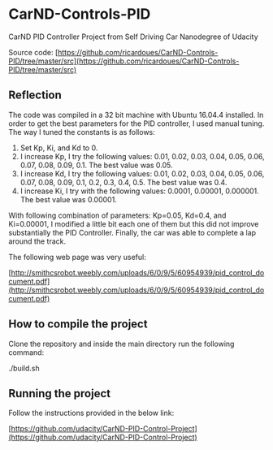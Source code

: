 # CarND-Controls-PID
CarND PID Controller Project from Self Driving Car Nanodegree of Udacity 

Source code: [https://github.com/ricardoues/CarND-Controls-PID/tree/master/src](https://github.com/ricardoues/CarND-Controls-PID/tree/master/src)

## Reflection 
The code was compiled in a 32 bit machine with Ubuntu 16.04.4 installed. In order to get the best parameters for the PID controller, I used manual tuning. The way I tuned the constants is as follows: 

1. Set Kp, Ki, and Kd to 0. 
2. I increase Kp, I try the following values: 0.01, 0.02, 0.03, 0.04, 0.05, 0.06, 0.07, 0.08, 0.09, 0.1. The best value was 0.05. 
3. I increase Kd, I try the following values: 0.01, 0.02, 0.03, 0.04, 0.05, 0.06, 0.07, 0.08, 0.09, 0.1, 0.2, 0.3, 0.4, 0.5. The best value was 0.4. 
4. I increase Ki, I try with the following values: 0.0001,  0.00001, 0.000001. The best value was 0.00001. 

With following combination of parameters: Kp=0.05, Kd=0.4, and Ki=0.00001, I modified a little bit each one of them but this did not improve substantially the PID Controller. Finally, the car was able to complete a lap around the track. 

The following web page was very useful: 

[http://smithcsrobot.weebly.com/uploads/6/0/9/5/60954939/pid_control_document.pdf](http://smithcsrobot.weebly.com/uploads/6/0/9/5/60954939/pid_control_document.pdf)

## How to compile the project
Clone the repository and inside the main directory run the following command:

./build.sh 

## Running the project 
Follow the instructions provided in the below link: 

[https://github.com/udacity/CarND-PID-Control-Project](https://github.com/udacity/CarND-PID-Control-Project)



